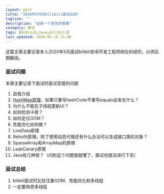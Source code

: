 ```yaml
---
layout: post
title: "2020年5月份bilibili面试总结"
tagline: ""
description: "这是一个悲伤的故事"
category: 面试
tags: [Android,Java,bilibili]
last_updated: 2020-05-16 21:00
---
```


这篇文章主要记录本人2020年5月面试bilibili安卓开发工程师岗位的经历，以供后期翻阅。

### 面试问题

本章主要记录下面试时面试官提的问题

1. 自我介绍
2. [HashMap原理](../04/HashMap.html)，如果只重写hashCode不重写equals会发生什么？
3. 为什么不能在子线程更新UI？
4. 如何检测卡顿？
5. 如何定位OOM？
6. 性能优化如何做？
7. LiveData原理
8. Retrofit原理，除了使用动态代理还有什么办法可以生成接口类的对象？
9. SparseArray和ArrayMap的原理
10. LeakCanary原理
11. Java有几种锁？（问到这个问题我就懵了，面试也就没进行下去）

### 面试总结

1. bilibili面试时比较注重OOM、性能优化和多线程
2. 一定要熟悉多线程